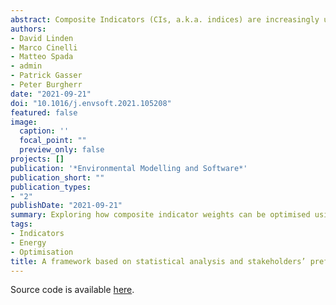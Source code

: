 ```yaml
---
abstract: Composite Indicators (CIs, a.k.a. indices) are increasingly used as they can simplify interpretation of results by condensing the information of a plurality of underlying indicators in a single measure. This paper demonstrates that the strength of the correlations between the indicators is directly linked with their capacity to transfer information to the CI. A measure of information transfer from each indicator is proposed along with two weight-optimization methods, which allow the weights to be adjusted to achieve either a targeted or maximized information transfer. The tools presented in this paper are applied to a case study for resilience assessment of energy systems, demonstrating how they can support the tailored development of CIs. These findings enable analysts bridging the statistical properties of the index with the weighting preferences from the stakeholders. They can thus choose a weighting scheme and possibly modify the index while achieving a more consistent (by correlation) index.
authors:
- David Linden
- Marco Cinelli
- Matteo Spada
- admin
- Patrick Gasser
- Peter Burgherr
date: "2021-09-21"
doi: "10.1016/j.envsoft.2021.105208"
featured: false
image:
  caption: ''
  focal_point: ""
  preview_only: false
projects: []
publication: '*Environmental Modelling and Software*'
publication_short: ""
publication_types:
- "2"
publishDate: "2021-09-21"
summary: Exploring how composite indicator weights can be optimised using concepts from information theory.
tags:
- Indicators
- Energy
- Optimisation
title: A framework based on statistical analysis and stakeholders’ preferences to inform weighting in composite indicators
---
```


Source code is available [here](https://bitbucket.org/ensadpsi/ciao-tool/src/master/).
